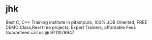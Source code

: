 # jhk
Best C, C++ Training institute in pitampura, 100% JOB Oriented, FREE DEMO Class,Real time projects, Expert Trainers, affordable Fees Guaranteed call us @ 9711079947
